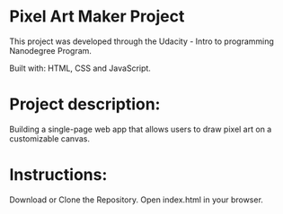 # Pixel Art Maker Project

This project was developed through the Udacity - Intro to programming Nanodegree Program.

Built with: HTML, CSS and JavaScript.

# Project description:

Building a single-page web app that allows users to draw pixel art on a customizable canvas.

# Instructions:

Download or Clone the Repository.
Open index.html in your browser.
